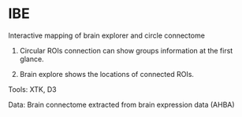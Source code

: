 # IBE
Interactive mapping of brain explorer and circle connectome

1. Circular ROIs connection can show groups information at the first glance.

2. Brain explore shows the locations of connected ROIs.

Tools: XTK, D3

Data: Brain connectome extracted from brain expression data (AHBA)
